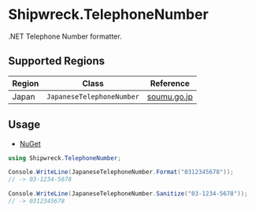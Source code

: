 # Shipwreck.TelephoneNumber

.NET Telephone Number formatter.

## Supported Regions

|Region|Class|Reference|
|-|-|-|
|Japan|`JapaneseTelephoneNumber`|[soumu.go.jp](https://www.soumu.go.jp/main_sosiki/joho_tsusin/top/tel_number/shigai_list.html)|

## Usage

- [NuGet](https://www.nuget.org/packages/Shipwreck.TelephoneNumber/)

```csharp
using Shipwreck.TelephoneNumber;

Console.WriteLine(JapaneseTelephoneNumber.Format("0312345678"));
// -> 03-1234-5678

Console.WriteLine(JapaneseTelephoneNumber.Sanitize("03-1234-5678"));
// -> 0312345678
```